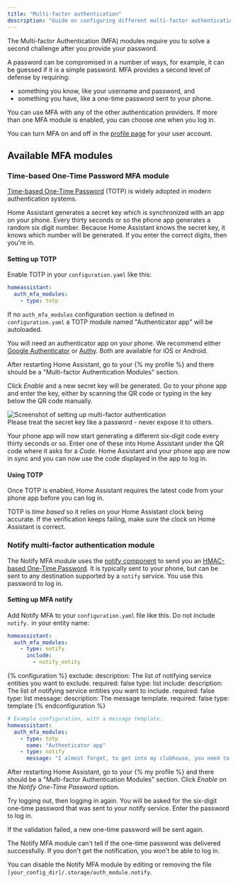```yaml
---
title: "Multi-factor authentication"
description: "Guide on configuring different multi-factor authentication modules."
---
```


The Multi-factor Authentication (MFA) modules require you to solve a second challenge after you provide your password.

A password can be compromised in a number of ways, for example, it can be guessed if it is a simple password. MFA provides a second level of defense by requiring:

* something you know, like your username and password, and
* something you have, like a one-time password sent to your phone.

You can use MFA with any of the other authentication providers. If more than one MFA module is enabled, you can choose one when you log in.

You can turn MFA on and off in the [profile page](/docs/authentication/#your-account-profile) for your user account.

## Available MFA modules

### Time-based One-Time Password MFA module

[Time-based One-Time Password](https://en.wikipedia.org/wiki/Time-based_One-time_Password_algorithm) (TOTP) is widely adopted in modern authentication systems.

Home Assistant generates a secret key which is synchronized with an app on your phone. Every thirty seconds or so the phone app generates a random six digit number. Because Home Assistant knows the secret key, it knows which number will be generated. If you enter the correct digits, then you're in.

#### Setting up TOTP

Enable TOTP in your `configuration.yaml` like this:

```yaml
homeassistant:
  auth_mfa_modules:
    - type: totp
```

If no `auth_mfa_modules` configuration section is defined in `configuration.yaml` a TOTP module named "Authenticator app" will be autoloaded.

You will need an authenticator app on your phone. We recommend either [Google Authenticator](https://support.google.com/accounts/answer/1066447) or [Authy](https://authy.com/). Both are available for iOS or Android.

After restarting Home Assistant, go to your {% my profile %} and there should be a "Multi-factor Authentication Modules" section.

Click _Enable_ and a new secret key will be generated. Go to your phone app and enter the key, either by scanning the QR code or typing in the key below the QR code manually.

<img src='/images/docs/authentication/mfa.png' alt='Screenshot of setting up multi-factor authentication' style='border: 0;box-shadow: none;'>

<div class='note warning'>
Please treat the secret key like a password - never expose it to others.
</div>

Your phone app will now start generating a different six-digit code every thirty seconds or so. Enter one of these into Home Assistant under the QR code where it asks for a _Code_. Home Assistant and your phone app are now in sync and you can now use the code displayed in the app to log in.

#### Using TOTP

Once TOTP is enabled, Home Assistant requires the latest code from your phone app before you can log in. 

<div class='note'>

TOTP is _time based_ so it relies on your Home Assistant clock being accurate. If the verification keeps failing, make sure the clock on Home Assistant is correct.

</div>

### Notify multi-factor authentication module

The Notify MFA module uses the [notify component](/integrations/notify/) to send you an [HMAC-based One-Time Password](https://en.wikipedia.org/wiki/HMAC-based_One-time_Password_algorithm). It is typically sent to your phone, but can be sent to any destination supported by a `notify` service. You use this password to log in.

#### Setting up MFA notify

Add Notify MFA to your `configuration.yaml` file like this. Do not include `notify.` in your entity name:

```yaml
homeassistant:
  auth_mfa_modules:
    - type: notify
      include:
        - notify_entity
```

{% configuration %}
exclude:
  description: The list of notifying service entities you want to exclude.
  required: false
  type: list
include:
  description: The list of notifying service entities you want to include.
  required: false
  type: list
message:
  description: The message template.
  required: false
  type: template
{% endconfiguration %}

```yaml
# Example configuration, with a message template.
homeassistant:
  auth_mfa_modules:
    - type: totp
      name: "Authenticator app"
    - type: notify
      message: "I almost forget, to get into my clubhouse, you need to say {}"
```

After restarting Home Assistant, go to your {% my profile %} and there should be a "Multi-factor Authentication Modules" section. Click _Enable_ on the _Notify One-Time Password_ option.

Try logging out, then logging in again. You will be asked for the six-digit one-time password that was sent to your notify service. Enter the password to log in.

If the validation failed, a new one-time password will be sent again.

<div class='note'>

The Notify MFA module can't tell if the one-time password was delivered successfully. If you don't get the notification, you won't be able to log in.

You can disable the Notify MFA module by editing or removing the file `[your_config_dir]/.storage/auth_module.notify`.

</div>
